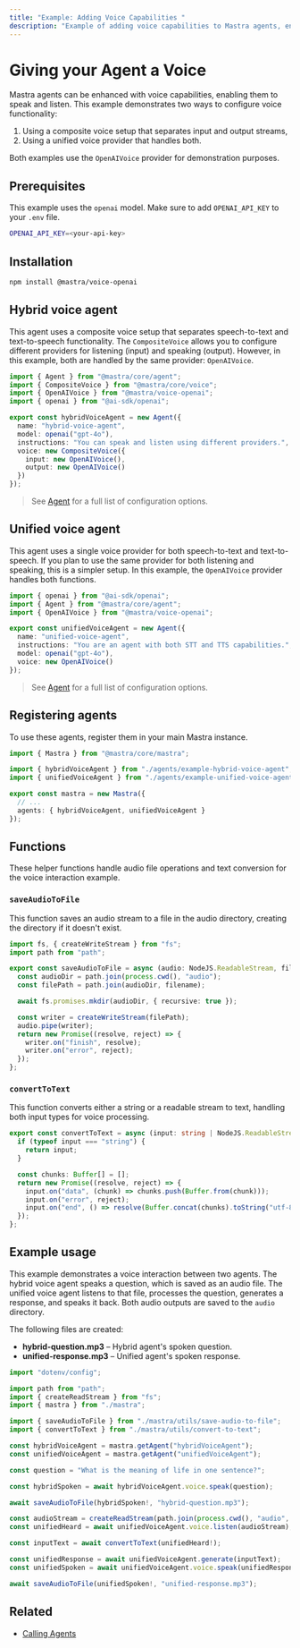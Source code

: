 ```yaml
---
title: "Example: Adding Voice Capabilities "
description: "Example of adding voice capabilities to Mastra agents, enabling them to speak and listen using different voice providers."
---
```



# Giving your Agent a Voice

Mastra agents can be enhanced with voice capabilities, enabling them to speak and listen. This example demonstrates two ways to configure voice functionality:

1. Using a composite voice setup that separates input and output streams,
2. Using a unified voice provider that handles both.

Both examples use the `OpenAIVoice` provider for demonstration purposes.

## Prerequisites

This example uses the `openai` model. Make sure to add `OPENAI_API_KEY` to your `.env` file.

```bash filename=".env" copy
OPENAI_API_KEY=<your-api-key>
```

## Installation

```bash
npm install @mastra/voice-openai
```

## Hybrid voice agent

This agent uses a composite voice setup that separates speech-to-text and text-to-speech functionality. The `CompositeVoice` allows you to configure different providers for listening (input) and speaking (output). However, in this example, both are handled by the same provider: `OpenAIVoice`.

```typescript filename="src/mastra/agents/example-hybrid-voice-agent.ts" showLineNumbers copy
import { Agent } from "@mastra/core/agent";
import { CompositeVoice } from "@mastra/core/voice";
import { OpenAIVoice } from "@mastra/voice-openai";
import { openai } from "@ai-sdk/openai";

export const hybridVoiceAgent = new Agent({
  name: "hybrid-voice-agent",
  model: openai("gpt-4o"),
  instructions: "You can speak and listen using different providers.",
  voice: new CompositeVoice({
    input: new OpenAIVoice(),
    output: new OpenAIVoice()
  })
});
```

> See [Agent](../../reference/agents/agent.md) for a full list of configuration options.

## Unified voice agent

This agent uses a single voice provider for both speech-to-text and text-to-speech. If you plan to use the same provider for both listening and speaking, this is a simpler setup. In this example, the `OpenAIVoice` provider handles both functions.

```typescript filename="src/mastra/agents/example-unified-voice-agent.ts" showLineNumbers copy
import { openai } from "@ai-sdk/openai";
import { Agent } from "@mastra/core/agent";
import { OpenAIVoice } from "@mastra/voice-openai";

export const unifiedVoiceAgent = new Agent({
  name: "unified-voice-agent",
  instructions: "You are an agent with both STT and TTS capabilities.",
  model: openai("gpt-4o"),
  voice: new OpenAIVoice()
});
```

> See [Agent](../../reference/agents/agent.md) for a full list of configuration options.

## Registering agents

To use these agents, register them in your main Mastra instance.

```typescript filename="src/mastra/index.ts" showLineNumbers copy
import { Mastra } from "@mastra/core/mastra";

import { hybridVoiceAgent } from "./agents/example-hybrid-voice-agent";
import { unifiedVoiceAgent } from "./agents/example-unified-voice-agent";

export const mastra = new Mastra({
  // ...
  agents: { hybridVoiceAgent, unifiedVoiceAgent }
});
```
## Functions

These helper functions handle audio file operations and text conversion for the voice interaction example.

### `saveAudioToFile`

This function saves an audio stream to a file in the audio directory, creating the directory if it doesn't exist.

```typescript filename="src/mastra/utils/save-audio-to-file.ts" showLineNumbers copy
import fs, { createWriteStream } from "fs";
import path from "path";

export const saveAudioToFile = async (audio: NodeJS.ReadableStream, filename: string): Promise<void> => {
  const audioDir = path.join(process.cwd(), "audio");
  const filePath = path.join(audioDir, filename);

  await fs.promises.mkdir(audioDir, { recursive: true });

  const writer = createWriteStream(filePath);
  audio.pipe(writer);
  return new Promise((resolve, reject) => {
    writer.on("finish", resolve);
    writer.on("error", reject);
  });
};
```

### `convertToText`

This function converts either a string or a readable stream to text, handling both input types for voice processing.

```typescript filename="src/mastra/utils/convert-to-text.ts" showLineNumbers copy
export const convertToText = async (input: string | NodeJS.ReadableStream): Promise<string> => {
  if (typeof input === "string") {
    return input;
  }

  const chunks: Buffer[] = [];
  return new Promise((resolve, reject) => {
    input.on("data", (chunk) => chunks.push(Buffer.from(chunk)));
    input.on("error", reject);
    input.on("end", () => resolve(Buffer.concat(chunks).toString("utf-8")));
  });
};

```

## Example usage

This example demonstrates a voice interaction between two agents. The hybrid voice agent speaks a question, which is saved as an audio file. The unified voice agent listens to that file, processes the question, generates a response, and speaks it back. Both audio outputs are saved to the `audio` directory.

The following files are created:

- **hybrid-question.mp3** – Hybrid agent's spoken question.
- **unified-response.mp3** – Unified agent's spoken response.

```typescript filename="src/test-voice-agents.ts" showLineNumbers copy
import "dotenv/config";

import path from "path";
import { createReadStream } from "fs";
import { mastra } from "./mastra";

import { saveAudioToFile } from "./mastra/utils/save-audio-to-file";
import { convertToText } from "./mastra/utils/convert-to-text";

const hybridVoiceAgent = mastra.getAgent("hybridVoiceAgent");
const unifiedVoiceAgent = mastra.getAgent("unifiedVoiceAgent");

const question = "What is the meaning of life in one sentence?";

const hybridSpoken = await hybridVoiceAgent.voice.speak(question);

await saveAudioToFile(hybridSpoken!, "hybrid-question.mp3");

const audioStream = createReadStream(path.join(process.cwd(), "audio", "hybrid-question.mp3"));
const unifiedHeard = await unifiedVoiceAgent.voice.listen(audioStream);

const inputText = await convertToText(unifiedHeard!);

const unifiedResponse = await unifiedVoiceAgent.generate(inputText);
const unifiedSpoken = await unifiedVoiceAgent.voice.speak(unifiedResponse.text);

await saveAudioToFile(unifiedSpoken!, "unified-response.mp3");
```

<GithubLink
  outdated={true}
  marginTop='mt-16'
  link="https://github.com/mastra-ai/mastra/blob/main/examples/basics/agents/voice-capabilities"
/>

## Related

- [Calling Agents](./calling-agents.mdx#from-the-command-line)

